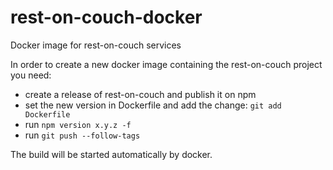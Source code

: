 # rest-on-couch-docker

Docker image for rest-on-couch services

In order to create a new docker image containing the rest-on-couch project you need:

- create a release of rest-on-couch and publish it on npm
- set the new version in Dockerfile and add the change: `git add Dockerfile`
- run `npm version x.y.z -f`
- run `git push --follow-tags`

The build will be started automatically by docker.
